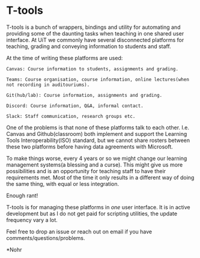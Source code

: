 T-tools
===

T-tools is a bunch of wrappers, bindings and utility for automating and providing some of the daunting tasks when teaching in one shared user interface. At UiT we commonly have several disconnected platforms for teaching, grading and conveying information to students and staff.

At the time of writing these platforms are used:
```
Canvas: Course information to students, assignments and grading.

Teams: Course organisation, course information, online lectures(when not recording in auditouriums).

Git(hub/lab): Course information, assignments and grading.

Discord: Course information, Q&A, informal contact.

Slack: Staff communication, research groups etc.
```
One of the problems is that none of these platforms talk to each other. I.e. Canvas and Github(classroom) both implement and support the Learning Tools Interoperability(ISO) standard, but we cannot share rosters between these two platforms before having data agreements with Microsoft.

To make things worse, every 4 years or so we might change our learning management systems(a blessing and a curse). This might give us more possibilities and is an opportunity for teaching staff to have their requirements met. Most of the time it only results in a different way of doing the same thing, with equal or less integration.

Enough rant!

T-tools is for managing these platforms in *one* user interface. It is in active development but as I do not get paid for scripting utilities, the update frequency vary a lot.

Feel free to drop an issue or reach out on email if you have comments/questions/problems.

*Nohr
